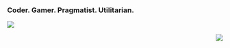 ### Coder. Gamer. Pragmatist. Utilitarian.

<img align="left" src="https://github.com/ssine/ssine/blob/master/asset/codingtime.svg" />

&nbsp;

<img align="right" src="https://github-readme-stats.vercel.app/api?username=ssine&show_icons=true&icon_color=744DA9&text_color=525E70&bg_color=ffffff&hide_title=true&hide_border=true&title_color=744DA9" />
